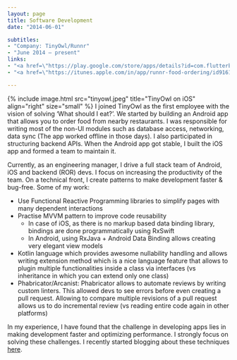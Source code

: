 ```yaml
---
layout: page
title: Software Development
date: "2014-06-01"

subtitles:
- "Company: TinyOwl/Runnr"
- "June 2014 – present"
links:
- "<a href=\"https://play.google.com/store/apps/details?id=com.flutterbee.tinyowl&hl=en\">android</a>"
- "<a href=\"https://itunes.apple.com/in/app/runnr-food-ordering/id916154166?mt=8\">ios</a>"

---
```


{% include image.html src="tinyowl.jpeg" title="TinyOwl on iOS" align="right" size="small" %}
I joined TinyOwl as the first employee with the vision of solving ‘What should I eat?’. We started by building an Android app that allows you to order food from nearby restaurants. I was responsible for writing most of the non-UI modules such as database access, networking, data sync (The app worked offline in those days). I also participated in structuring backend APIs. When the Android app got stable, I built the iOS app and formed a team to maintain it.

Currently, as an engineering manager, I drive a full stack team of Android, iOS and backend (ROR) devs. I focus on increasing the productivity of the team. On a technical front, I create patterns to make development faster & bug-free. Some of my work:

- Use Functional Reactive Programming libraries to simplify pages with many dependent interactions
- Practise MVVM pattern to improve code reusability
  - In case of iOS, as there is no markup based data binding library, bindings are done programmatically using RxSwift
  - In Android, using RxJava + Android Data Binding allows creating very elegant view models
- Kotlin language which provides awesome nullability handling and allows writing extension method which is a nice language feature that allows to plugin multiple functionalities inside a class via interfaces (vs inheritance in which you can extend only one class)
- Phabricator/Arcanist: Phabricator allows to automate reviews by writing custom linters. This allowed devs to see errors before even creating a pull request. Allowing to compare multiple revisions of a pull request allows us to do incremental review (vs reading entire code again in other platforms)

In my experience, I have found that the challenge in developing apps lies in making development faster and optimizing performance. I strongly focus on solving these challenges. I recently started blogging about these techniques [here](/blog).
